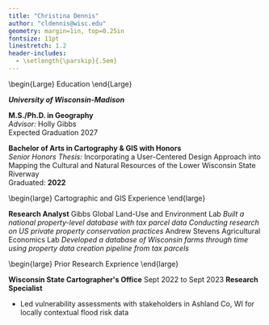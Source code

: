 ```yaml
---
title: "Christina Dennis"
author: "cldennis@wisc.edu"
geometry: margin=1in, top=0.25in
fontsize: 11pt
linestretch: 1.2
header-includes:
  - \setlength{\parskip}{.5em}
---
```


\begin{Large}
Education
\end{Large}

***University of Wisconsin-Madison*** 

**M.S./Ph.D. in Geography**  
*Advisor:* Holly Gibbs  
Expected Graduation 2027

**Bachelor of Arts in Cartography & GIS with Honors**  
*Senior Honors Thesis:* Incorporating a User-Centered Design Approach into Mapping the Cultural and Natural Resources of the Lower Wisconsin State Riverway  
Graduated: **2022**

\begin{large}
Cartographic and GIS Experience
\end{large}

**Research Analyst**
Gibbs Global Land-Use and Environment Lab
*Built a national property-level database with tax parcel data*
*Conducting research on US private property conservation practices*
Andrew Stevens Agricultural Economics Lab
*Developed a database of Wisconsin farms through time using property data creation pipeline from tax parcels*

\begin{large}
Prior Research Exprience
\end{large}

**Wisconsin State Cartographer's Office**
Sept 2022 to Sept 2023
**Research Specialist**
- Led vulnerability assessments with stakeholders in Ashland Co, WI for locally contextual flood
risk data